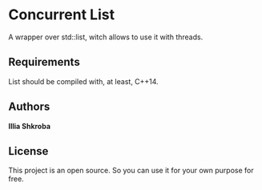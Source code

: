 # Concurrent List

A wrapper over std::list, witch allows to use it with threads.

## Requirements

List should be compiled with, at least, C++14.

## Authors

**Illia Shkroba**

## License

This project is an open source. So you can use it for your own purpose for free.

